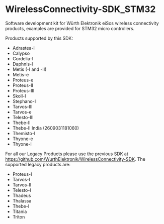 # WirelessConnectivity-SDK_STM32
Software development kit for Würth Elektronik eiSos wireless connectivity products, examples are provided for STM32 micro controllers.

Products supported by this SDK:

- Adrastea-I
- Calypso
- Cordelia-I
- Daphnis-I
- Metis (-I and -II)
- Metis-e
- Proteus-e
- Proteus-II
- Proteus-III
- Skoll-I
- Stephano-I
- Tarvos-III
- Tarvos-e
- Telesto-III
- Thebe-II
- Thebe-II India (2609031181060)
- Themisto-I
- Thyone-e
- Thyone-I

For all our Legacy Products please use the previous SDK at https://github.com/WurthElektronik/WirelessConnectivity-SDK.
The supported legacy products are:

- Proteus-I
- Tarvos-I
- Tarvos-II
- Telesto-I
- Thadeus
- Thalassa
- Thebe-I
- Titania
- Triton
